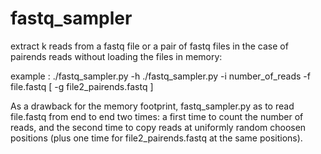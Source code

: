 fastq_sampler
=============

extract k reads from a fastq file or a pair of fastq files in the case of pairends reads without loading the files in memory:

example :
./fastq_sampler.py -h
./fastq_sampler.py -i number_of_reads -f file.fastq [ -g file2_pairends.fastq ]

As a drawback for the memory footprint, fastq_sampler.py as to read file.fastq from end to end two times: a first time to count the number of reads, and the second time to copy reads at uniformly random choosen positions (plus one time for file2_pairends.fastq at the same positions).

